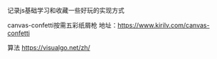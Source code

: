 <!--
 * @Author: 16651618507@163.com
 * @Date: 2023-02-28 00:19:28
 * @LastEditors: 16651618507@163.com
 * @LastEditTime: 2023-12-03 22:17:17
 * @FilePath: \myBaseFile\js\index.md
 * @Description: 
 * 
-->
记录js基础学习和收藏一些好玩的实现方式

canvas-confetti按需五彩纸屑枪
地址：<https://www.kirilv.com/canvas-confetti>

算法
<https://visualgo.net/zh/>
